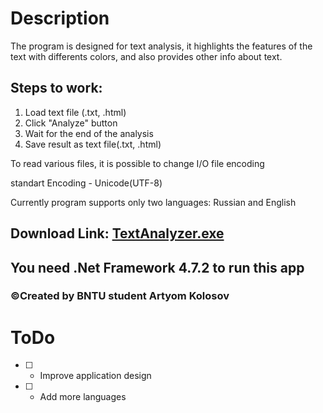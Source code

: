 # Description
The program is designed for text analysis,
it highlights the features of the text with differents colors,
and also provides other info about text.

## Steps to work:
1. Load text file (.txt, .html)
2. Click "Analyze" button
3. Wait for the end of the analysis
4. Save result as text file(.txt, .html)

To read various files, it is possible to change I/O file encoding

standart Encoding - Unicode(UTF-8)

Currently program supports only two languages: Russian and English

## Download Link: [TextAnalyzer.exe](https://yadi.sk/d/5Fy8jbL9Mz00iw)
## You need .Net Framework 4.7.2 to run this app 

### ©Created by BNTU student Artyom Kolosov

# ToDo
- [ ] - Improve application design
- [ ] - Add more languages
